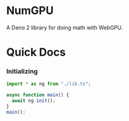 # NumGPU
A Deno 2 library for doing math with WebGPU.

# Quick Docs

### Initializing
```typescript
import * as ng from "./lib.ts";

async function main() {
  await ng.init();
}
main();
```


